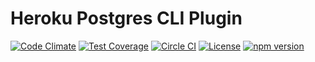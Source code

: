 Heroku Postgres CLI Plugin
==========================

[![Code Climate](https://codeclimate.com/github/heroku/heroku-pg/badges/gpa.svg)](https://codeclimate.com/github/heroku/heroku-pg)
[![Test Coverage](https://codeclimate.com/github/heroku/heroku-pg/badges/coverage.svg)](https://codeclimate.com/github/heroku/heroku-pg/coverage)
[![Circle CI](https://circleci.com/gh/heroku/heroku-pg/tree/master.svg?style=svg)](https://circleci.com/gh/heroku/heroku-pg/tree/master)
[![License](https://img.shields.io/github/license/heroku/heroku-pg.svg)](https://github.com/heroku/heroku-pg/blob/master/LICENSE)
[![npm version](https://badge.fury.io/js/heroku-pg.svg)](https://badge.fury.io/js/heroku-pg)

